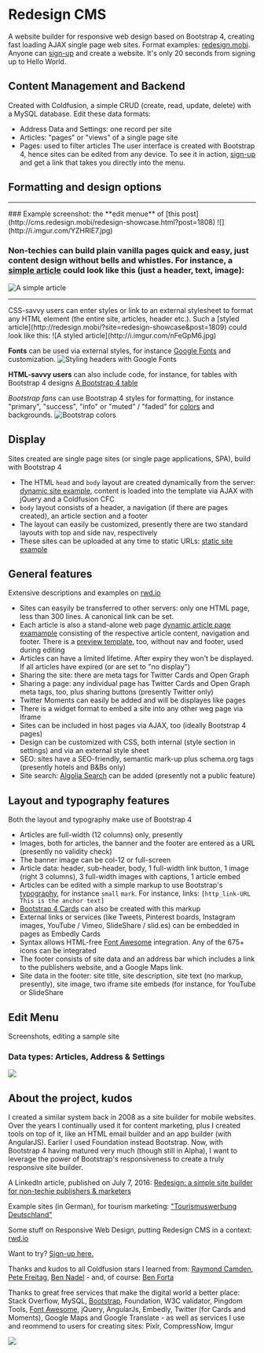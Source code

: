 # Redesign CMS
A website builder for responsive web design based on Bootstrap 4, creating fast loading AJAX single page web sites. Format examples: [redesign.mobi](http://www.redesign.mobi). Anyone can [sign-up](http://www.redesign.mobi/sign-up/) and create a website. It's only 20 seconds from signing up to Hello World.

## Content Management and Backend
Created with Coldfusion, a simple CRUD (create, read, update, delete) with a MySQL database. Edit these data formats:
* Address Data and Settings: one record per site
* Articles: "pages" or "views" of a single page site
* Pages: used to filter articles
The user interface is created with Bootstrap 4, hence sites can be edited from any device. To see it in action, [sign-up](http://www.redesign.mobi/sign-up/) and get a link that takes you directly into the menu.

## Formatting and design options

<hr>
### Example screenshot: the **edit menue** of [this post](http://cms.redesign.mobi/redesign-showcase.html?post=1808)
![](http://i.imgur.com/YZHRlE7.jpg)


### Non-techies can build plain vanilla pages quick and easy, just content design without bells and whistles. For instance, a [simple article](http://cms.redesign.mobi/redesign-showcase.html?post=1808) could look like this (just a header, text, image):
![A simple article](http://i.imgur.com/2Dg73Id.jpg)

<hr>
CSS-savvy users can enter styles or link to an external stylesheet to format any HTML element (the entire site, articles, header etc.). Such a [styled article](http://redesign.mobi/?site=redesign-showcase&post=1809) could look like this:
![A styled article](http://i.imgur.com/nFeGpM6.jpg)


**Fonts** can be used via external styles, for instance [Google Fonts](https://fonts.google.com/) and customization.
![Styling headers with Google Fonts](http://i.imgur.com/FmuLueA.jpg)


**HTML-savvy users** can also include code, for instance, for tables with Bootstrap 4 designs
[A Bootstrap 4 table](http://i.imgur.com/yXnNHJW.jpg)


*Bootstrap fans* can use Bootstrap 4 styles for formatting, for instance "primary", "success", "info" or "muted" / "faded" for [colors](https://v4-alpha.getbootstrap.com/utilities/colors/) and backgrounds.
![Bootstrap colors](http://i.imgur.com/vgTD4VJ.jpg)



## Display
Sites created are single page sites (or single page applications, SPA), build with Bootstrap 4
* The HTML <code>head</code> and <code>body</code> layout are created dynamically from the server: [dynamic site example](http://redesign.mobi/cards/?site=black-forest-hotel-talblick), content is loaded into the template via AJAX with jQuery and a Coldfusion CFC
* <code>body</code> layout consists of a header, a navigation (if there are pages created), an article section and a footer
* The layout can easily be customized, presently there are two standard layouts with top and side nav, respectively
* These sites can be uploaded at any time to static URLs: [static site example](http://cms.redesign.mobi/black-forest-hotel-talblick/)

## General features
Extensive descriptions and examples on [rwd.io](http://www.rwd.io)
* Sites can easyily be transferred to other servers: only one HTML page, less than 300 lines. A canonical link can be set.
* Each article is also a stand-alone web page [dynamic article page examample](http://redesign.mobi/cards/?site=black-forest-hotel-talblick) consisting of the respective article content, navigation and footer. There is a [preview template](http://redesign.mobi/cards/?site=black-forest-hotel-talblick&post=1788&apreview), too, without nav and footer, used during editing
* Articles can have a limited lifetime. After expiry they won't be displayed. If all articles have expired (or are set to "no display")
* Sharing the site: there are meta tags for Twitter Cards and Open Graph
* Sharing a page: any individual page has Twitter Cards and Open Graph meta tags, too, plus sharing buttons (presently Twitter only)
* Twitter Moments can easily be added and will be displayes like pages
* There is a widget format to embed a site into any other weg page via Iframe
* Sites can be included in host pages via AJAX, too (ideally Bootstrap 4 pages)
* Design can be customized with CSS, both internal (style section in settings) and via an external style sheet
* SEO: sites have a SEO-friendly, semantic mark-up plus schema.org tags (presently hotels and B&Bs only)
* Site search: [Algolia Search](https://www.algolia.com/) can be added (presently not a public feature)

## Layout and typography features
Both the layout and typography make use of Bootstrap 4
* Articles are full-width (12 columns) only, presently
* Images, both for articles, the banner and the footer are entered as a URL (presently no validity check)
* The banner image can be col-12 or full-screen
* Article data: header, sub-header, body, 1 full-width link button, 1 image (right 3 columns), 3 full-width images with captions, 1 article embed
* Articles can be edited with a simple markup to use Bootstrap's [typography](http://v4-alpha.getbootstrap.com/content/typography/), for instance <code>small</code> <code>mark</code>. For instance, links: <code>[http_link-URL This is the anchor text]</code>
* [Bootstrap 4 Cards](https://v4-alpha.getbootstrap.com/components/card/) can also be created with this markup
* External links or services (like Tweets, Pinterest boards, Instagram images, YouTube / Vimeo, SlideShare / slid.es) can be embedded in pages as Embedly Cards
* Syntax allows HTML-free [Font Awesome](http://fontawesome.io/icons/) integration. Any of the 675+ icons can be integrated
* The footer consists of site data and an address bar which includes a link to the publishers website, and a Google Maps link.
* Site data in the footer: site title, site description, site text (no markup, presently), site image, two iframe site embeds (for instance, for YouTube or SlideShare

## Edit Menu
Screenshots, editing a sample site

### Data types: Articles, Address & Settings
![](http://i.imgur.com/sHLcxXw.jpg)

## About the project, kudos
I created a similar system back in 2008 as a site builder for mobile websites. Over the years I continually used it for content marketing, plus I created tools on top of it, like an HTML email builder and an app builder (with AngularJS). Earlier I used Foundation instead Bootstrap. Now, with Bootstrap 4 having matured very much (though still in Alpha), I want to leverage the power of Bootstrap's responsiveness to create a truly responsive site builder.

A LinkedIn article, published on July 7, 2016: [Redesign: a simple site builder for non-techie publishers & marketers](https://www.linkedin.com/pulse/redesign-simple-site-builder-non-techie-publishers-marketers-ritter)

Example sites (in German), for tourism marketing: ["Tourismuswerbung Deutschland"](http://www.tourismuswerbung-deutschland.de/)

Some stuff on Responsive Web Design, putting Redesign CMS in a context: [rwd.io](http://www.rwd.io)

Want to try? [Sign-up here.](http://www.redesign.mobi/sign-up/)

Thanks and kudos to all Coldfusion stars I learned from: [Raymond Camden](https://github.com/cfjedimaster), [Pete Freitag](https://github.com/pfreitag), [Ben Nadel](https://github.com/BenNadel) - and, of course: [Ben Forta](http://forta.com/)

Thanks to great free services that make the digital world a better place: Stack Overflow, MySQL, [Bootstrap](https://v4-alpha.getbootstrap.com/), Foundation, W3C validator, Pingdom Tools, [Font Awesome](http://fontawesome.io), jQuery, AngularJs, Embedly, Twitter (for Cards and Moments), Google Maps and Google Translate - as well as services I use and reommend to users for creating sites: Pixlr, CompressNow, Imgur

![](http://i.imgur.com/1a5xeF9.jpg)
